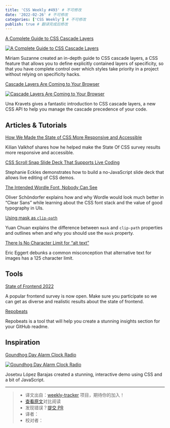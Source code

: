 ```yaml
---
title: 'CSS Weekly #493' # 不可修改
date: '2022-02-26' # 不可修改
categories: ['CSS Weekly'] # 不可修改
publish: true # 翻译完成后修改
---
```


[A Complete Guide to CSS Cascade Layers](https://css-tricks.com/css-cascade-layers/?utm_source=CSS-Weekly&utm_campaign=Issue-493&utm_medium=web)

<!--以上是预览信息，图片一张或限制百字左右，前者优先，全文请使用二级及以下标题-->
<!-- more -->

[![A Complete Guide to CSS Cascade Layers](https://css-weekly.com/wp-content/uploads/2022/02/a-complete-guide-to-css-cascade-layers.jpg)](https://css-tricks.com/css-cascade-layers/?utm_source=CSS-Weekly&utm_campaign=Issue-493&utm_medium=web)

Miriam Suzanne created an in-depth guide to CSS cascade layers, a CSS feature that allows you to define explicitly contained layers of specificity, so that you have complete control over which styles take priority in a project without relying on specificity hacks.

[Cascade Layers Are Coming to Your Browser](https://developer.chrome.com/blog/cascade-layers/?utm_source=CSS-Weekly&utm_campaign=Issue-493&utm_medium=web)

[![Cascade Layers Are Coming to Your Browser](https://css-weekly.com/wp-content/uploads/2022/02/cascade-layers-are-coming-to-your-browser.png)](https://developer.chrome.com/blog/cascade-layers/?utm_source=CSS-Weekly&utm_campaign=Issue-493&utm_medium=web)

Una Kravets gives a fantastic introduction to CSS cascade layers, a new CSS API to help you manage the cascade precedence of your code.

## Articles & Tutorials

[How We Made the State of CSS More Responsive and Accessible](https://polypane.app/blog/how-we-made-the-state-of-css-more-responsive-and-accessible/?utm_source=CSS-Weekly&utm_campaign=Issue-493&utm_medium=web)

Kilian Valkhof shares how he helped make the State Of CSS survey results more responsive and accessible.

[CSS Scroll Snap Slide Deck That Supports Live Coding](https://css-tricks.com/css-scroll-snap-slide-deck/?utm_source=CSS-Weekly&utm_campaign=Issue-493&utm_medium=web)

Stephanie Eckles demonstrates how to build a no-JavaScript slide deck that allows live editing of CSS demos.

[The Intended Wordle Font, Nobody Can See](https://pimpmytype.com/wordle/?utm_source=CSS-Weekly&utm_campaign=Issue-493&utm_medium=web)

Oliver Schöndorfer explains how and why Wordle would look much better in “Clear Sans” while learning about the CSS font stack and the value of good typography in UIs.

[Using mask as `clip-path`](https://yuanchuan.dev/using-mask-as-clip-path?utm_source=CSS-Weekly&utm_campaign=Issue-493&utm_medium=web)

Yuan Chuan explains the difference between `mask` and `clip-path` properties and outlines when and why you should use the `mask` property.

[There Is No Character Limit for “alt text”](https://yatil.net/blog/there-is-no-character-limit-for-alt-text?utm_source=CSS-Weekly&utm_campaign=Issue-493&utm_medium=web)

Eric Eggert debunks a common misconception that alternative text for images has a 125 character limit.

## Tools

[State of Frontend 2022](https://tsh.io/state-of-frontend/?utm_source=CSS-Weekly&utm_campaign=Issue-493&utm_medium=web)

A popular frontend survey is now open. Make sure you participate so we can get as diverse and realistic results about the state of frontend.

[Repobeats](https://repobeats.axiom.co/?utm_source=CSS-Weekly&utm_campaign=Issue-493&utm_medium=web)

Repobeats is a tool that will help you create a stunning insights section for your GitHub readme.

## Inspiration

[Goundhog Day Alarm Clock Radio](https://codepen.io/josetxu/pen/vYWrddJ?utm_source=CSS-Weekly&utm_campaign=Issue-493&utm_medium=web)

[![Goundhog Day Alarm Clock Radio](https://css-weekly.com/wp-content/uploads/2022/02/css-groundhog-day-alarm-clock-radio.jpg)](https://codepen.io/josetxu/pen/vYWrddJ?utm_source=CSS-Weekly&utm_campaign=Issue-493&utm_medium=web)

Josetxu López Barajas created a stunning, interactive demo using CSS and a bit of JavaScript.

---
> * 译文出自：[weekly-tracker](https://github.com/FEDarling/weekly-tracker) 项目，期待你的加入！
> * [查看原文](https://css-weekly.com/issue-493/)对比阅读
> * 发现错误？[提交 PR](https://github.com/FEDarling/weekly-tracker/blob/main/weeklys/css_weekly/493)
> * 译者：
> * 校对者：
